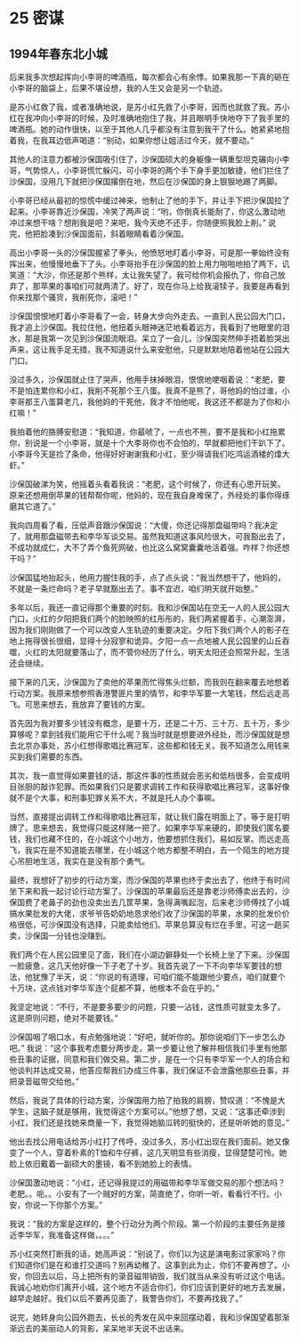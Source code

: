 # 25 密谋


## 1994年春东北小城

后来我多次想起挥向小李哥的啤酒瓶，每次都会心有余悸。如果我那一下真的砸在小李哥的脑袋上，后果不堪设想，我的人生又会是另一个轨迹。

是苏小红救了我，或者准确地说，是苏小红先救了小李哥，因而也就救了我。苏小红在我冲向小李哥的时候，及时准确地抱住了我，并且眼明手快地夺下了我手里的啤酒瓶。她的动作很快，以至于其他人几乎都没有注意到我干了什么。她紧紧地抱着我，在我耳边低声喝道：“别动，如果你想让姐活过今天，就不要动。”

其他人的注意力都被沙保国吸引住了，沙保国硕大的身躯像一辆重型坦克碾向小李哥，气势惊人，小李哥慌忙躲闪，可小李哥的两个手下身手更加敏捷，他们拦住了沙保国，没用几下就把沙保国撂倒在地，然后在沙保国的身上狠狠地踢了两脚。

小李哥已经从最初的惊慌中缓过神来，他制止了他的手下，并让手下把沙保国拉了起来。小李哥靠近沙保国，冷笑了两声说：“哟，你倒真长能耐了，你这么激动地冲过来想干啥？想削我是吧？来吧，我今天绝不还手，你随便照我脸上削。” 说完，他把脸凑到沙保国面前，斜着眼睛看着沙保国。

高出小李哥一头的沙保国握紧了拳头，他愤怒地盯着小李哥，可是那一拳始终没有挥出来，他慢慢地垂下了头。小李哥抬手在沙保国的脸上用力啪啪地拍了两下，讥笑道：“大沙，你还是那个熊样，太让我失望了。我可给你机会报仇了，你自己放弃了，那苹果的事咱们可就两清了。好了，现在你马上给我滚犊子，我要是再看到你来找那个骚货，我削死你，滚吧！”

沙保国恨恨地盯着小李哥看了一会，转身大步向外走去。一直到人民公园大门口，我才追上沙保国。我拉住他，他扭着头眼神迷茫地看着远方，我看到了他眼里的泪水，那是我第一次见到沙保国流眼泪。呆立了一会儿，沙保国突然伸手捂着脸哭出声来，这让我手足无措，我不知道说什么来安慰他，只是默默地陪着他站在公园大门口。

没过多久，沙保国就止住了哭声，他用手抹掉眼泪，恨恨地哽咽着说：“老肥，要不是怕连累你和小红，我削不死那个王八蛋。我真不是熊了，哥他妈的怕过谁，小李哥那王八蛋算老几，我他妈的干死他，我才不怕他呢，我这还不都是为了你和小红嘛！”

我拍着他的胳膊安慰道：“我知道，你最唬了，一点也不熊，要不是我和小红拖累你，别说是一个小李哥，就是十个大李哥你也不会怕的，早就都把他们干趴下了。小李哥今天是捡了条命，他得好好谢谢我和小红，至少得请我们吃鸿运酒楼的㸆大虾。”

沙保国破涕为笑，他摇着头看着我说：“老肥，这个时候了，你还有心思开玩笑。原来还想用倒苹果的钱帮帮你呢，他妈的，现在我自身难保了，外经处的事你得琢磨其它道了。”

我向四周看了看，压低声音跟沙保国说：“大傻，你还记得那盘磁带吗？我决定了，就用那盘磁带去和李华军谈交易。虽然我知道这事风险很大，可我豁出去了，不成功就成仁，大不了弄个鱼死网破，也比这么窝窝囊囊地活着强。咋样？你还想干吗？”

沙保国猛地抬起头，他用力握住我的手，点了点头说：“我当然想干了，他妈的，不就是一条烂命吗？老子早就豁出去了。事不宜迟，咱们明天就开始整。”

多年以后，我还一直记得那个重要的时刻。我和沙保国站在空无一人的人民公园大门口，火红的夕阳把我们两个的脸映照的红彤彤的，我们两紧握着手，心潮澎湃，因为我们刚刚做了一个可以改变人生轨迹的重要决定。夕阳下我们两个人的影子在地上拖得很长很细，显得十分寂寥和诡异。夕阳一点一点地被人民公园里的山丘吞噬，火红的太阳就要落山了，而不管你经历了什么，明天太阳还会照常升起，生活还会继续。

接下来的几天，沙保国为了卖他的苹果而忙得焦头烂额，而我则在翻来覆去地想着行动方案。我原来想参照香港警匪片里的情节，和李华军要一大笔钱，然后远走高飞。可思来想去，我放弃了要钱的方案。

首先因为我对要多少钱没有概念，是要十万，还是二十万、三十万、五十万，多少算够呢？拿到钱我们能用它干什么呢？我当时就是想要进外经处，而沙保国就是想去北京办事处，苏小红想得歌唱比赛冠军，这些都和钱无关。我不知道怎么用钱来买到我们需要的东西。

其次，我一直觉得如果要钱的话，那这件事的性质就会恶劣和低档很多，会变成明目张胆的敲诈犯罪。而如果我们只是要求调转工作和获得歌唱比赛冠军，这事好像就不是个大事，和刑事犯罪关系不大，不就是托人办个事嘛。

当然，直接提出调转工作和得歌唱比赛冠军，就让我们露在明面上了，等于是打明牌了。思来想去，我觉得只能这样赌一把了。如果李华军来硬的，即使我们匿名要钱，我们也藏不住的，在小城这个小地方，他要想抓住我们，易如反掌。而远走高飞，我实在是不知道能去哪里，在小城这个地方都整不明白，去一个陌生的地方提心吊胆地生活，我实在是没有那个勇气。

最终，我想好了初步的行动方案，而沙保国的苹果也终于卖出去了，他终于有时间坐下来和我一起讨论行动方案了。沙保国的苹果最后还是靠老沙师傅卖出去的，沙保国费了老鼻子的劲也没卖出去几筐苹果，急得满嘴起泡，后来老沙师傅找了小城搞水果批发的大佬，求爷爷告奶奶地恳求他们收了沙保国的苹果，水果的批发价价格很低，可沙保国没有选择，只能卖给他们。苹果总算没有烂在手里，可这一趟买卖，沙保国一分钱也没赚到。

我们两个在人民公园里见了面，我们在小湖边僻静处一个长椅上坐了下来。沙保国一脸疲惫，这几天他好像一下子老了十岁。我首先说了一下不向李华军要钱的想法，他犹豫了半天，说：“你说的有道理，可咱们能不能跟他少要点，咱们就要个十万块，这点钱对李华军连个屁都不算，他根本不会在乎的。”

我坚定地说：“不行，不是要多要少的问题，只要一沾钱，这性质可就变太多了。这是原则问题，绝对不能要钱。”

沙保国咽了咽口水，有点勉强地说：“好吧，就听你的。那你说咱们下一步怎么办吧。” 我说：“这个事我考虑要分两步走，第一步要让他了解并相信我们手里有他那些丑事的证据，同意和我们做交易。第二步，是在一个只有李华军一个人的场合和他谈判并达成交易，他答应帮我们办成三件事，我们保证不会泄露他那些丑事，并把录音磁带交给他。”

然后，我说了具体的行动方案，沙保国用力拍了拍我的肩膀，赞叹道：“不愧是大学生，这脑子就是够用，我觉得这个方案可以。”他想了想，又说：“这事还牵涉到小红，我们还是找她来商量一下，我觉得她脑瓜转的挺快的，还是听听她的意见。”

他出去找公用电话给苏小红打了传呼，没过多久，苏小红出现在我们面前。她又像变了一个人，穿着朴素的T恤和牛仔裤，这几天明显有些消瘦，显得楚楚可怜。她脸上依旧戴着一副硕大的墨镜，看不到她脸上的表情。

沙保国激动地说：“小红，还记得我提过的用磁带和李华军做交易的那个想法吗？老肥。。呃。。小安有了一个贼好的方案，简直绝了，你听一听，看看行不行。小安，你说一下你那个方案。”

我说：“我的方案是这样的，整个行动分为两个阶段。第一个阶段的主要任务是接近李华军，我准备这样做，。。。”

苏小红突然打断我的话，她高声说：“别说了，你们以为这是演电影过家家吗？你们知道你们是在和谁打交道吗？别再幼稚了。这事到此为止，你们不要再想了。小安，你回去以后，马上把所有的录音磁带销毁，我们就当从来没有听过这个电话。我诚心地劝你们离开小城，这个地方不适合你们，你们应该到更好的地方去发展，越早走越好。我们以后不要再见面了，我警告你们，不要再找我了。”

说完，她转身向公园外跑去，长长的秀发在风中来回摆动着，我和沙保国望着那渐渐远去的美丽动人的背影，呆呆地半天说不出话来。
